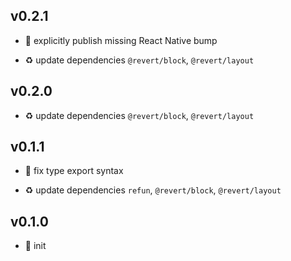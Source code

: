 ## v0.2.1

* 🐞 explicitly publish missing React Native bump

* ♻️ update dependencies `@revert/block`, `@revert/layout`

## v0.2.0

* ♻️ update dependencies `@revert/block`, `@revert/layout`

## v0.1.1

* 🐞 fix type export syntax

* ♻️ update dependencies `refun`, `@revert/block`, `@revert/layout`

## v0.1.0

* 🐣 init
